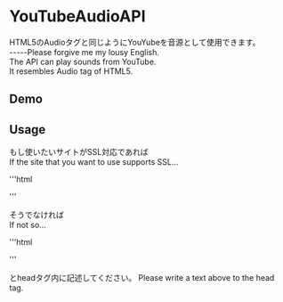 ﻿YouTubeAudioAPI
====

HTML5のAudioタグと同じようにYouYubeを音源として使用できます。  
-----Please forgive me my lousy English.﻿  
The API can play sounds from YouTube.  
It resembles Audio tag of HTML5.

## Demo
[Demo]:(https://46neko.github.io/YouTubeAudioAPI/demo.html)

## Usage
もし使いたいサイトがSSL対応であれば  
If the site that you want to use supports SSL...

'''html
<script src="https://46neko.github.io/YouTubeAudioAPI/YouTubeAudioAPI.js"></script>
'''

そうでなければ  
If not so...

'''html
<script src="http://46neko.github.io/YouTubeAudioAPI/YouTubeAudioAPI.js"></script>
'''

とheadタグ内に記述してください。
Please write a text above to the head tag.